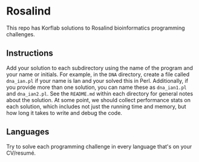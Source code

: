 # Rosalind #

This repo has Korflab solutions to Rosalind bioinformatics programming challenges.

## Instructions ##

Add your solution to each subdirectory using the name of the program and your name or initials. For example, in the `DNA` directory, create a file called `dna_ian.pl` if your name is Ian and your solved this in Perl. Additionally, if you provide more than one solution, you can name these as `dna_ian1.pl` and `dna_ian2.pl`. See the `README.md` within each directory for general notes about the solution. At some point, we should collect performance stats on each solution, which includes not just the running time and memory, but how long it takes to write and debug the code.

## Languages ##

Try to solve each programming challenge in every language that's on your CV/resumé.
